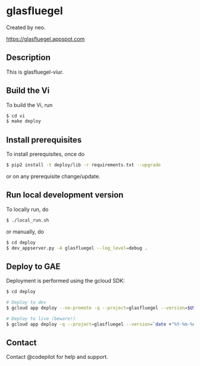 # glasfluegel

Created by neo.

https://glasfluegel.appspot.com

## Description

This is glasfluegel-viur.

## Build the Vi

To build the Vi, run

```bash
$ cd vi
$ make deploy
```

## Install prerequisites

To install prerequisites, once do

```bash
$ pip2 install -t deploy/lib -r requirements.txt --upgrade
```

or on any prerequisite change/update.

## Run local development version

To locally run, do

```bash
$ ./local_run.sh
```

or manually, do

```bash
$ cd deploy
$ dev_appserver.py -A glasfluegel --log_level=debug .
```

## Deploy to GAE

Deployment is performed using the gcloud SDK:

```bash
$ cd deploy

# Deploy to dev
$ gcloud app deploy --no-promote -q --project=glasfluegel --version=$USER-dev

# Deploy to live (beware!)
$ gcloud app deploy -q --project=glasfluegel --version=`date +"%Y-%m-%d"-$USER`
```

## Contact

Contact @codepilot for help and support.
